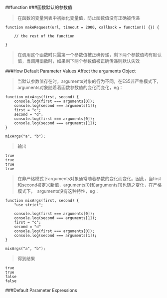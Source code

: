 ##function
###函数默认的参数值
>在函数的变量列表中初始化变量值，防止函数值没有正确被传递

```
function makeRequest(url, timeout = 2000, callback = function() {}) {

    // the rest of the function

}
```
>在调用这个函数时只需第一个参数值被正确传递，剩下两个参数值均有默认值，当调用函数时，如果剩下两个参数值被正确传递则默认失效

###How Default Parameter Values Affect the arguments Object
>当默认参数值存在时，arguments对象的行为不同，在ES5非严格模式下，arguments对象随着着函数参数值的变化而变化，eg：

```
function mixArgs(first, second) {
    console.log(first === arguments[0]);
    console.log(second === arguments[1]);
    first = "c";
    second = "d";
    console.log(first === arguments[0]);
    console.log(second === arguments[1]);
}

mixArgs("a", "b");
```
> 输出
```
true
true
true
true
```
>在非严格模式下arguments对象通常随着参数的变化而变化。因此，当first和second被定义新值，arguments[0]和arguments[1]也随之变化，在严格模式下，　arguments没有这种特性，eg：

```
function mixArgs(first, second) {
    "use strict";

    console.log(first === arguments[0]);
    console.log(second === arguments[1]);
    first = "c";
    second = "d"
    console.log(first === arguments[0]);
    console.log(second === arguments[1]);
}

mixArgs("a", "b");
```
>得到结果
```
true
true
false
false
```

###Default Parameter Expressions








